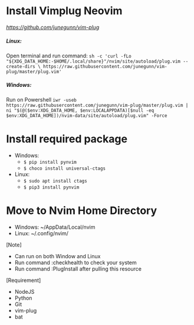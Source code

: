 # Install Vimplug Neovim

*https://github.com/junegunn/vim-plug*

##### Linux:
Open terminal and run command:
 `sh -c 'curl -fLo "${XDG_DATA_HOME:-$HOME/.local/share}"/nvim/site/autoload/plug.vim --create-dirs \
       https://raw.githubusercontent.com/junegunn/vim-plug/master/plug.vim' `

##### Windows:
Run on Powershell
`iwr -useb https://raw.githubusercontent.com/junegunn/vim-plug/master/plug.vim |
    ni "$(@($env:XDG_DATA_HOME, $env:LOCALAPPDATA)[$null -eq $env:XDG_DATA_HOME])/nvim-data/site/autoload/plug.vim" -Force`

# Install required package
- Windows: 
	+ `$ pip install pynvim`
	+ `$ choco install universal-ctags`
- Linux:  
	+ `$ sudo apt install ctags`
	+ `$ pip3 install pynvim`
# Move to Nvim Home Directory
- Windows: ~/AppData/Local/nvim
- Linux: ~/.config/nvim/

[Note]
- Can run on both Window and Linux
- Run command :checkhealth to check your system
- Run command :PlugInstall after pulling this resource

[Requirement]
- NodeJS
- Python
- Git
- vim-plug
- bat
